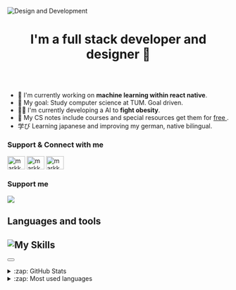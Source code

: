 
![Design and Development](https://pbs.twimg.com/profile_banners/1376658111772168192/1659708928/1500x500)

<h1 align="center"> I'm a full stack developer and designer 🎨</h1>
<br/>
<br/>

* 📱 I'm currently working on **machine learning within react native**. 
* 🎯 My goal: Study computer science at TUM. Goal driven.
* 🧑‍💻 I'm currently developing a AI to **fight obesity**. 
* 📙 My CS notes include courses and special resources get them for <a href="https://github.com/markkdamm/Marks-CS-notebook"> free </a>. 
* 学び Learning japanese and improving my german, native bilingual.

<h3> Support & Connect with me </h3>
<p align="left">
<a href="https://twitter.com/mark__damm" target="blank"><img align="center" src="https://raw.githubusercontent.com/rahuldkjain/github-profile-readme-generator/master/src/images/icons/Social/twitter.svg" alt="markkdamm" height="30" width="40" /></a>
<a href="https://instagram.com/markkdamm" target="blank"><img align="center" src="https://raw.githubusercontent.com/rahuldkjain/github-profile-readme-generator/master/src/images/icons/Social/instagram.svg" alt="markkdamm" height="30" width="40" /></a>
<a href="https://dev.to/markkdamm" target="blank"><img align="center" src="https://raw.githubusercontent.com/rahuldkjain/github-profile-readme-generator/master/src/images/icons/Social/devto.svg" alt="markkdamm" height="30" width="40" /></a>
</p>
<h3> Support me</h3>
<a href="https://www.buymeacoffee.com/markdamm"><img src="https://img.buymeacoffee.com/button-api/?text=Buy me a coffee&emoji=&slug=markdamm&button_colour=FFDD00&font_colour=000000&font_family=Inter&outline_colour=000000&coffee_colour=ffffff" /></a>
<h2>Languages and tools</h2>

![My Skills](https://skills.thijs.gg/icons?i=html,css,js,ts,react,nodejs,c,py,md,firebase,arduino,vscode,prisma,figma&theme=dark)
---

<button type="text/javascript" src="https://cdnjs.buymeacoffee.com/1.0.0/button.prod.min.js" data-name="bmc-button" data-slug="markdamm" data-color="#BD5FFF" data-emoji="🍪" data-font="Cookie" data-text="Buy me a cookie" data-outline-color="#000000" data-font-color="#ffffff" data-coffee-color="#FFDD00" ></button>

<details>
  <summary>:zap: GitHub Stats</summary>

  <img align="left" alt="colenndamn's GitHub Stats" src="https://github-readme-stats.vercel.app/api?username=markkdamm&show_icons=true&hide_border=false&title_color=ff652f&icon_color=FFE400&bg_color=09131B&text_color=ffffff&border_color=0c1a25" />

</details>

[website]: https://axesoftwareai.com
[twitter]: https://twitter.com/markkdamm
[youtube]: https://youtube.com/markkdamm
[instagram]: https://instagram.com/markkdamm
[linkedin]: https://linkedin.com/in/markkdamm


<details>
  <summary>:zap: Most used languages</summary>

<p><img align="left" src="https://github-readme-stats.vercel.app/api/top-langs?username=markkdamm&show_icons=true&locale=en&layout=compact&theme=tokyonight" alt="markkdamm" /></p>

</details>
